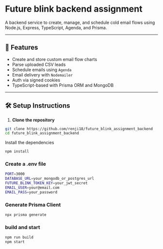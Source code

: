 # Future blink backend assignment

A backend service to create, manage, and schedule cold email flows using Node.js, Express, TypeScript, Agenda, and Prisma.

---

## 🚀 Features

- Create and store custom email flow charts
- Parse uploaded CSV leads
- Schedule emails using `Agenda`
- Email delivery with `Nodemailer`
- Auth via signed cookies
- TypeScript-based with Prisma ORM and MongoDB

---

## 🛠 Setup Instructions

1. **Clone the repository**

```bash
git clone https://github.com/renji18/future_blink_assignment_backend
cd future_blink_assignment_backend
```

Install the dependencies
```bash
npm install
```

### Create a .env file

```bash
PORT=3000
DATABASE_URL=your_mongodb_or_postgres_url
FUTURE_BLINK_TOKEN_KEY=your_jwt_secret
EMAIL_USER=your@email.com
EMAIL_PASS=your_password
```


### Generate Prisma Client
```bash
npx prisma generate
```

### build and start
```bash
npm run build
npm start
```